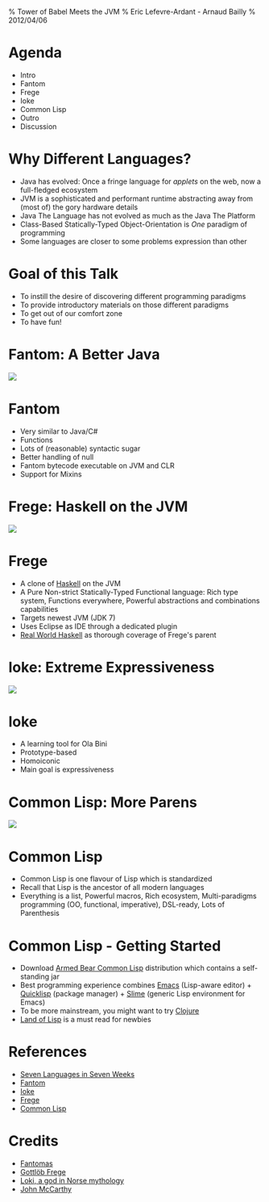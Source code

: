 % Tower of Babel Meets the JVM
% Eric Lefevre-Ardant - Arnaud Bailly
% 2012/04/06

# Agenda

- Intro
- Fantom
- Frege
- Ioke
- Common Lisp
- Outro
- Discussion

# Why Different Languages?

- Java has evolved: Once a fringe language for *applets* on the web, now a full-fledged ecosystem
- JVM is a sophisticated and performant runtime abstracting away from (most of) the gory hardware details
- Java The Language has not evolved as much as the Java The Platform
- Class-Based Statically-Typed Object-Orientation is *One* paradigm of programming
- Some languages are closer to some problems expression than other

# Goal of this Talk

- To instill the desire of discovering different programming paradigms
- To provide introductory materials on those different paradigms
- To get out of our comfort zone
- To have fun!

# Fantom: A Better Java

![](fantomas.jpg)

# Fantom

- Very similar to Java/C#
- Functions
- Lots of (reasonable) syntactic sugar
- Better handling of null
- Fantom bytecode executable on JVM and CLR
- Support for Mixins

# Frege: Haskell on the JVM

![](frege.jpg)

# Frege

- A clone of [Haskell](http://haskell.org) on the JVM
- A Pure Non-strict Statically-Typed Functional language: Rich type system, Functions everywhere, Powerful abstractions and combinations capabilities
- Targets newest JVM (JDK 7)
- Uses Eclipse as IDE through a dedicated plugin
- [Real World Haskell](http://book.realworldhaskell.org/read/) as thorough coverage of Frege's parent

# Ioke: Extreme Expressiveness

![](loki.jpg)

# Ioke

- A learning tool for Ola Bini
- Prototype-based
- Homoiconic
- Main goal is expressiveness

# Common Lisp: More Parens

![](mccarthy.jpg)

# Common Lisp

- Common Lisp is one flavour of Lisp which is standardized
- Recall that Lisp is the ancestor of all modern languages 
- Everything is a list, Powerful macros, Rich ecosystem, Multi-paradigms programming (OO, functional, imperative), DSL-ready, Lots of Parenthesis

# Common Lisp - Getting Started

- Download [Armed Bear Common Lisp](http://common-lisp.net/project/armedbear/) distribution which contains a self-standing jar
- Best programming experience combines [Emacs](http://www.gnu.org/software/emacs/) (Lisp-aware editor) + [Quicklisp](http://www.quicklisp.org/) (package manager) + [Slime](http://common-lisp.net/project/slime/) (generic Lisp environment for Emacs)
- To be more mainstream, you might want to try [Clojure](http://clojure.org/)
- [Land of Lisp](http://landoflisp.com/) is a must read for newbies

# References

- [Seven Languages in Seven Weeks](http://pragprog.com/book/btlang/seven-languages-in-seven-weeks)
- [Fantom](http://fantom.org/)
- [Ioke](http://ioke.org/)
- [Frege](http://code.google.com/p/frege/)
- [Common Lisp](http://common-lisp.net/project/armedbear/)

# Credits

- [Fantomas](http://www.mobipocket.com/eBooks/cover_remote/ID1793/fantomas%20900.jpg)
- [Gottlöb Frege](http://www.yourbest100.com/pic/people/philosophers/gottlob-frege.jpg)
- [Loki, a god in Norse mythology](http://en.wikipedia.org/wiki/File:Processed_SAM_loki.jpg)
- [John McCarthy](http://www.alpcentauri.info/John_McCarthy_Stanford.jpg)
